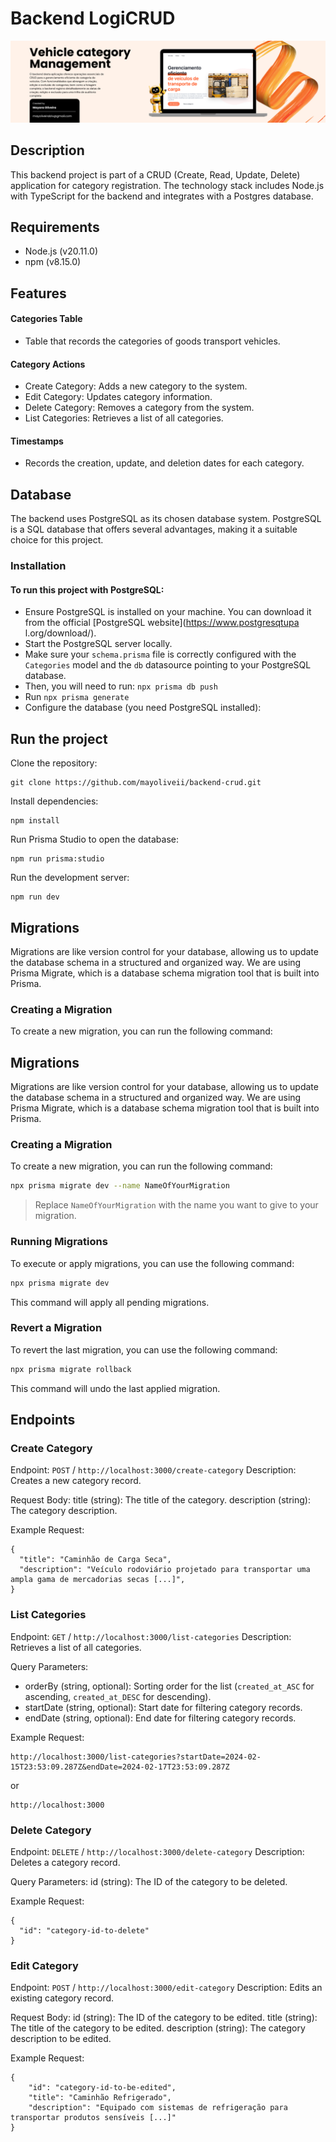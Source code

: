 # Backend LogiCRUD

![BAckend img](./public/images/backend-img.png)

## Description

This backend project is part of a CRUD (Create, Read, Update, Delete) application for category registration. The technology stack includes Node.js with TypeScript for the backend and integrates with a Postgres database. 

## Requirements

- Node.js (v20.11.0)
- npm (v8.15.0)

## Features
#### Categories Table
- Table that records the categories of goods transport vehicles.
#### Category Actions
- Create Category: Adds a new category to the system.
- Edit Category: Updates category information.
- Delete Category: Removes a category from the system.
- List Categories: Retrieves a list of all categories.
#### Timestamps
- Records the creation, update, and deletion dates for each category.

## Database
The backend uses PostgreSQL as its chosen database system. PostgreSQL is a SQL database that offers several advantages, making it a suitable choice for this project.

### Installation
#### To run this project with PostgreSQL:

- Ensure PostgreSQL is installed on your machine. You can download it from the official [PostgreSQL website](https://www.postgresqtupa
l.org/download/).
- Start the PostgreSQL server locally.
- Make sure your `schema.prisma` file is correctly configured with the `Categories` model and the `db` datasource pointing to your PostgreSQL database.
- Then, you will need to run: `npx prisma db push`
- Run `npx prisma generate`
- Configure the database (you need PostgreSQL installed):

## Run the project
Clone the repository:
```
git clone https://github.com/mayoliveii/backend-crud.git
```

Install dependencies:

```
npm install
```

Run Prisma Studio to open the database:

```
npm run prisma:studio
```

Run the development server:

```
npm run dev
```

## Migrations

Migrations are like version control for your database, allowing us to update the database schema in a structured and organized way. We are using Prisma Migrate, which is a database schema migration tool that is built into Prisma.

### Creating a Migration

To create a new migration, you can run the following command:

## Migrations

Migrations are like version control for your database, allowing us to update the database schema in a structured and organized way. We are using Prisma Migrate, which is a database schema migration tool that is built into Prisma.

### Creating a Migration

To create a new migration, you can run the following command:

```bash
npx prisma migrate dev --name NameOfYourMigration
````

> Replace `NameOfYourMigration` with the name you want to give to your migration.

### Running Migrations
To execute or apply migrations, you can use the following command:

```bash
npx prisma migrate dev
````
This command will apply all pending migrations.

### Revert a Migration
To revert the last migration, you can use the following command:

```bash
npx prisma migrate rollback
````
This command will undo the last applied migration.

## Endpoints

### Create Category

Endpoint: `POST` / `http://localhost:3000/create-category`
Description: Creates a new category record.

Request Body:
title (string): The title of the category.
description (string): The category description.

Example Request:

```gql
{
  "title": "Caminhão de Carga Seca",
  "description": "Veículo rodoviário projetado para transportar uma ampla gama de mercadorias secas [...]",
}
```

### List Categories
Endpoint: `GET` / `http://localhost:3000/list-categories`
Description: Retrieves a list of all categories.

Query Parameters:

- orderBy (string, optional): Sorting order for the list (`created_at_ASC` for ascending, `created_at_DESC` for descending).
- startDate (string, optional): Start date for filtering category records.
- endDate (string, optional): End date for filtering category records.

Example Request:

```gql
http://localhost:3000/list-categories?startDate=2024-02-15T23:53:09.287Z&endDate=2024-02-17T23:53:09.287Z
```

or

```gql
http://localhost:3000
```

### Delete Category
Endpoint: `DELETE` / `http://localhost:3000/delete-category`
Description: Deletes a category record.

Query Parameters:
id (string): The ID of the category to be deleted.

Example Request:

```gql
{
  "id": "category-id-to-delete"
}
```

### Edit Category
Endpoint: `POST` / `http://localhost:3000/edit-category`
Description: Edits an existing category record.

Request Body:
id (string): The ID of the category to be edited.
title (string): The title of the category to be edited.
description (string): The category description to be edited.

Example Request:
```gql
{
	"id": "category-id-to-be-edited",
	"title": "Caminhão Refrigerado",
	"description": "Equipado com sistemas de refrigeração para transportar produtos sensíveis [...]"
}
```